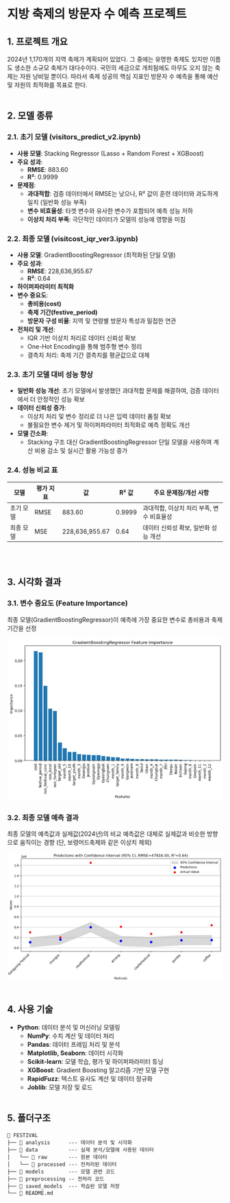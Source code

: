 # 지방 축제의 방문자 수 예측 프로젝트

## 1. **프로젝트 개요**
2024년 1,170개의 지역 축제가 계획되어 있었다. 그 중에는 유명한 축제도 있지만 이름도 생소한 소규모 축제가 대다수이다. 
국민의 세금으로 개최됨에도 아무도 오지 않는 축제는 자원 낭비일 뿐이다.
따라서 축제 성공의 핵심 지표인 방문자 수 예측을 통해 예산 및 자원의 최적화를 목표로 한다.
<br><br>
  

## 2. 모델 종류
### 2.1. 초기 모델 (visitors_predict_v2.ipynb)
- **사용 모델**: Stacking Regressor (Lasso + Random Forest + XGBoost)
- **주요 성과**:
  - **RMSE**: 883.60
  - **R²**: 0.9999
- **문제점**:
  - **과대적합**: 검증 데이터에서 RMSE는 낮으나, R² 값이 훈련 데이터와 과도하게 일치 (일반화 성능 부족)
  - **변수 비효율성**: 타겟 변수와 유사한 변수가 포함되어 예측 성능 저하
  - **이상치 처리 부족**: 극단적인 데이터가 모델의 성능에 영향을 미침


### 2.2. 최종 모델 (visitcost_iqr_ver3.ipynb)
- **사용 모델**: GradientBoostingRegressor (최적화된 단일 모델)
- **주요 성과**:
  - **RMSE**: 228,636,955.67
  - **R²**: 0.64
- **하이퍼파라미터 최적화**
- **변수 중요도**:
  - **총비용(cost)**
  - **축제 기간(festive_period)**
  - **방문자 구성 비율**: 지역 및 연령별 방문자 특성과 밀접한 연관
- **전처리 및 개선**:
  - IQR 기반 이상치 처리로 데이터 신뢰성 확보
  - One-Hot Encoding을 통해 범주형 변수 정리
  - 결측치 처리: 축제 기간 결측치를 평균값으로 대체


### 2.3. 초기 모델 대비 성능 향상
- **일반화 성능 개선**: 초기 모델에서 발생했던 과대적합 문제를 해결하여, 검증 데이터에서 더 안정적인 성능 확보
- **데이터 신뢰성 증가**:
  - 이상치 처리 및 변수 정리로 더 나은 입력 데이터 품질 확보
  - 불필요한 변수 제거 및 하이퍼파라미터 최적화로 예측 정확도 개선
- **모델 간소화**:
  - Stacking 구조 대신 GradientBoostingRegressor 단일 모델을 사용하여 계산 비용 감소 및 실시간 활용 가능성 증가


### 2.4. 성능 비교 표
| 모델                | 평가 지표         | 값              | R² 값       | 주요 문제점/개선 사항                    |
|---------------------|-------------------|-----------------|-------------|------------------------------------------|
| 초기 모델           | RMSE             | 883.60          | 0.9999      | 과대적합, 이상치 처리 부족, 변수 비효율성 |
| 최종 모델           | MSE              | 228,636,955.67  | 0.64        | 데이터 신뢰성 확보, 일반화 성능 개선       |


<br><br>
## 3. 시각화 결과
### 3.1. 변수 중요도 (Feature Importance)
최종 모델(GradientBoostingRegressor)이 예측에 가장 중요한 변수로 총비용과 축제 기간을 선정

<img src="./images/GradientBoostingRegressor_feature_importance.jpg" alt="변수 중요도" width="600">


### 3.2. 최종 모델 예측 결과
최종 모델의 예측값과 실제값(2024년)의 비교 예측값은 대체로 실제값과 비슷한 방향으로 움직이는 경향
(단, 보령머드축제와 같은 이상치 제외)

<img src="./images/predictions_and_actualvalues.jpg" alt="최종 모델 예측 결과" width="600">
<br><br>


## 4. **사용 기술**
- **Python**: 데이터 분석 및 머신러닝 모델링
  - **NumPy**: 수치 계산 및 데이터 처리
  - **Pandas**: 데이터 프레임 처리 및 분석
  - **Matplotlib, Seaborn**: 데이터 시각화
  - **Scikit-learn**: 모델 학습, 평가 및 하이퍼파라미터 튜닝
  - **XGBoost**: Gradient Boosting 알고리즘 기반 모델 구현
  - **RapidFuzz**: 텍스트 유사도 계산 및 데이터 정규화
  - **Joblib**: 모델 저장 및 로드
  <br><br>


## 5. 폴더구조
```plaintext
📁 FESTIVAL
├── 📁 analysis      --- 데이터 분석 및 시각화
├── 📁 data          --- 실제 분석/모델에 사용된 데이터
│   └── 📁 raw       --- 원본 데이터 
│   └── 📁 processed --- 전처리된 데이터
├── 📁 models        --- 모델 관련 코드
├── 📁 preprocessing -- 전처리 코드 
├── 📁 saved_models  --- 학습된 모델 저장
└── 📄 README.md
```

